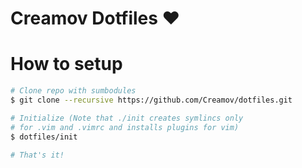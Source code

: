 # Creamov Dotfiles ♥️

# How to setup
```sh
# Clone repo with sumbodules
$ git clone --recursive https://github.com/Creamov/dotfiles.git

# Initialize (Note that ./init creates symlincs only 
# for .vim and .vimrc and installs plugins for vim)
$ dotfiles/init

# That's it!
```
